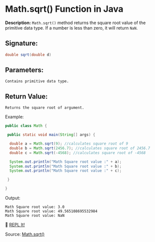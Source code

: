 # Math.sqrt() Function in Java
**Description:** `Math.sqrt()` method returns the square root value of the primitive data type. If a number is less than zero, it will return `NaN`.

## Signature:
```java
double sqrt(double d)
```

## Parameters:
    Contains primitive data type.
## Return Value:
    Returns the square root of argument.
    
Example:
```java
public class Math {

 public static void main(String[] args) {

  double a = Math.sqrt(9); //calculates square root of 9
  double b = Math.sqrt(2456.7); //calculates square root of 2456.7
  double c = Math.sqrt(-4568); //calculates square root of -4568

  System.out.println("Math Square root value :" + a);
  System.out.println("Math Square root value :" + b);
  System.out.println("Math Square root value :" + c);

 }

}
```
Output:
```
Math Square root value: 3.0
Math Square root value: 49.565108695532984
Math Square root value: NaN
```

:rocket: [REPL It!](https://repl.it/CLjD/0)

Source: [Math.sqrt()](https://docs.oracle.com/javase/8/docs/api/java/lang/Math.html#sqrt-double-)
